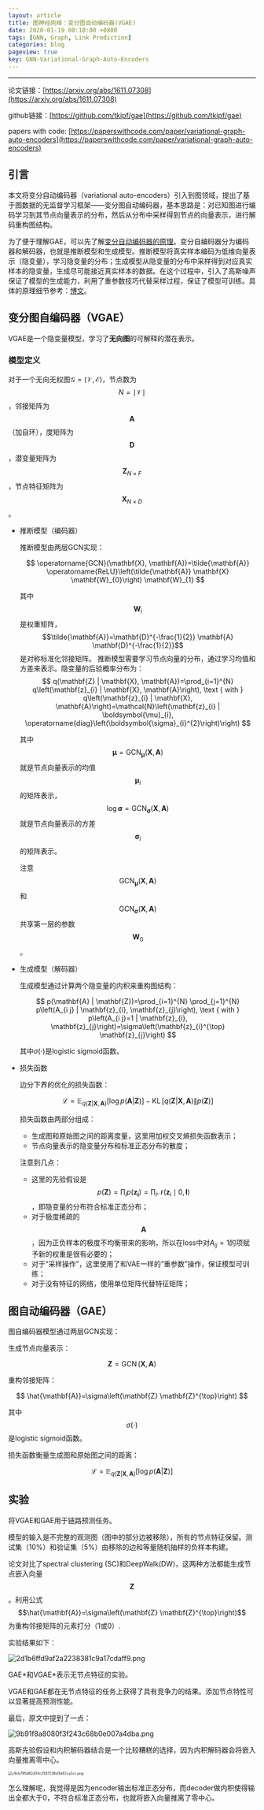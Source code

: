 ```yaml
---
layout: article
title: 图神经网络：变分图自动编码器(VGAE)
date: 2020-01-19 00:10:00 +0800
tags: [GNN, Graph, Link Prediction]
categories: blog
pageview: true
key: GNN-Variational-Graph-Auto-Encoders
---
```




------
论文链接：[https://arxiv.org/abs/1611.07308](https://arxiv.org/abs/1611.07308)

github链接：[https://github.com/tkipf/gae](https://github.com/tkipf/gae)

papers with code: [https://paperswithcode.com/paper/variational-graph-auto-encoders](https://paperswithcode.com/paper/variational-graph-auto-encoders)



## 引言

本文将变分自动编码器（variational auto-encoders）引入到图领域，提出了基于图数据的无监督学习框架——变分图自动编码器，基本思路是：对已知图进行编码学习到其节点向量表示的分布，然后从分布中采样得到节点的向量表示，进行解码重构图结构。

为了便于理解GAE，可以先了解[变分自动编码器的原理](https://jjzhou012.github.io/blog/2020/01/13/understanding-vae.html)。变分自编码器分为编码器和解码器，也就是推断模型和生成模型。推断模型将真实样本编码为低维向量表示（隐变量），学习隐变量的分布；生成模型从隐变量的分布中采样得到对应真实样本的隐变量，生成尽可能接近真实样本的数据。在这个过程中，引入了高斯噪声保证了模型的生成能力，利用了重参数技巧代替采样过程，保证了模型可训练。具体的原理细节参考：[博文](https://jjzhou012.github.io/blog/2020/01/13/understanding-vae.html)。

## 变分图自编码器（VGAE）

VGAE是一个隐变量模型，学习了**无向图**的可解释的潜在表示。

### 模型定义

对于一个无向无权图$\mathcal{G=(V,E)}$，节点数为$$N=\mid \mathcal{V} \mid$$，邻接矩阵为$$\mathbf{A}$$（加自环），度矩阵为$$\mathbf{D}$$，潜变量矩阵为$$\mathbf{Z}_{N \times F}$$，节点特征矩阵为$$\mathbf{X}_{N \times D}$$。

- 推断模型（编码器）

  推断模型由两层GCN实现：

  $$
  \operatorname{GCN}(\mathbf{X}, \mathbf{A})=\tilde{\mathbf{A}} \operatorname{ReLU}\left(\tilde{\mathbf{A}} \mathbf{X} \mathbf{W}_{0}\right) \mathbf{W}_{1}
  $$

  其中$$\mathbf{W}_i$$是权重矩阵， $$\tilde{\mathbf{A}}=\mathbf{D}^{-\frac{1}{2}} \mathbf{A} \mathbf{D}^{-\frac{1}{2}}$$是对称标准化邻接矩阵。
  推断模型需要学习节点向量的分布，通过学习均值和方差来表示。隐变量的后验概率分布为：
$$
  q(\mathbf{Z} | \mathbf{X}, \mathbf{A})=\prod_{i=1}^{N} q\left(\mathbf{z}_{i} | \mathbf{X}, \mathbf{A}\right), \text { with } q\left(\mathbf{z}_{i} | \mathbf{X}, \mathbf{A}\right)=\mathcal{N}\left(\mathbf{z}_{i} | \boldsymbol{\mu}_{i}, \operatorname{diag}\left(\boldsymbol{\sigma}_{i}^{2}\right)\right)
$$

  其中$$\boldsymbol{\mu}=\mathrm{GCN}_{\boldsymbol{\mu}}(\mathbf{X}, \mathbf{A})$$就是节点向量表示的均值$$\boldsymbol{\mu}_i$$的矩阵表示，$$\log \boldsymbol{\sigma}=\operatorname{GCN}_{\boldsymbol{\sigma}}(\mathbf{X}, \mathbf{A})$$就是节点向量表示的方差$$\boldsymbol{\sigma}_i$$的矩阵表示。

  注意$$\mathrm{GCN}_{\boldsymbol{\mu}}(\mathbf{X}, \mathbf{A})$$和$$\operatorname{GCN}_{\boldsymbol{\sigma}}(\mathbf{X}, \mathbf{A})$$共享第一层的参数$$\mathbf{W}_0$$。


- 生成模型（解码器）

  生成模型通过计算两个隐变量的内积来重构图结构：
  
  $$
  p(\mathbf{A} | \mathbf{Z})=\prod_{i=1}^{N} \prod_{j=1}^{N} p\left(A_{i j} | \mathbf{z}_{i}, \mathbf{z}_{j}\right), \text { with } p\left(A_{i j}=1 | \mathbf{z}_{i}, \mathbf{z}_{j}\right)=\sigma\left(\mathbf{z}_{i}^{\top} \mathbf{z}_{j}\right)
  $$
  
  其中$\sigma(\cdot)$是logistic sigmoid函数。
  
- 损失函数

  边分下界的优化的损失函数：
  
  $$
  \mathcal{L}=\mathbb{E}_{q(\mathbf{Z} | \mathbf{X}, \mathbf{A})}[\log p(\mathbf{A} | \mathbf{Z})]-\operatorname{KL}[q(\mathbf{Z} | \mathbf{X}, \mathbf{A}) \| p(\mathbf{Z})]
  $$
  
  损失函数由两部分组成：
  
  - 生成图和原始图之间的距离度量，这里用加权交叉熵损失函数表示；
  - 节点向量表示的隐变量分布和标准正态分布的散度；
  
  注意到几点：
  
  - 这里的先验假设是$$p(\mathbf{Z})=\prod_{i} p\left(\mathbf{z}_{\mathbf{i}}\right)=\prod_{i} \mathcal{N}\left(\mathbf{z}_{i} \mid 0, \mathbf{I}\right)$$，即隐变量的分布符合标准正态分布；
  - 对于极度稀疏的$$\mathbf{A}$$，因为正负样本的极度不均衡带来的影响，所以在loss中对$A_{ij}=1$的项赋予新的权重是很有必要的；
  - 对于“采样操作”，这里使用了和VAE一样的“重参数”操作，保证模型可训练；
  - 对于没有特征的网络，使用单位矩阵代替特征矩阵；



## 图自动编码器（GAE）

图自编码器模型通过两层GCN实现：

生成节点向量表示：


$$
\mathbf{Z}=\operatorname{GCN}(\mathbf{X}, \mathbf{A})
$$


重构邻接矩阵：


$$
\hat{\mathbf{A}}=\sigma\left(\mathbf{Z} \mathbf{Z}^{\top}\right)
$$


其中$$\sigma(\cdot)$$是logistic sigmoid函数。

损失函数衡量生成图和原始图之间的距离：


$$
\mathcal{L}=\mathbb{E}_{q(\mathbf{Z} | \mathbf{X}, \mathbf{A})}[\log p(\mathbf{A} | \mathbf{Z})]
$$

## 实验

将VGAE和GAE用于链路预测任务。

模型的输入是不完整的观测图（图中的部分边被移除），所有的节点特征保留。测试集（10%）和验证集（5%）由移除的边和等量随机抽样的负样本构建。

论文对比了spectral clustering (SC)和DeepWalk(DW)，这两种方法都能生成节点嵌入向量$$\mathbf{Z}$$。利用公式$$\hat{\mathbf{A}}=\sigma\left(\mathbf{Z} \mathbf{Z}^{\top}\right)$$为重构邻接矩阵的元素打分（1或0）.

实验结果如下：

![2d1b6ffd9af2a2238381c9a17cdaff9.png](http://ww1.sinaimg.cn/large/005NduT8ly1gb1tttvwjgj30y30a3tb3.jpg)

GAE\*和VGAE\*表示无节点特征的实验。

VGAE和GAE都在无节点特征的任务上获得了具有竞争力的结果。添加节点特性可以显著提高预测性能。

最后，原文中提到了一点：

![9b91f8a8080f3f243c68b0e007a4dba.png](http://ww1.sinaimg.cn/large/005NduT8ly1gb1u3abvwxj30qc03qaba.jpg)

高斯先验假设和内积解码器结合是一个比较糟糕的选择，因为内积解码器会将嵌入向量推离零中心。

<img src="http://ww1.sinaimg.cn/large/005NduT8ly1gb1u5d12qaj30di0d90vp.jpg" alt="c9cb795d62d34c2587236d3d42ca2cc.png" style="zoom:50%;" />

怎么理解呢，我觉得是因为encoder输出标准正态分布，而decoder做内积使得输出全都大于0，不符合标准正态分布，也就将嵌入向量推离了零中心。


